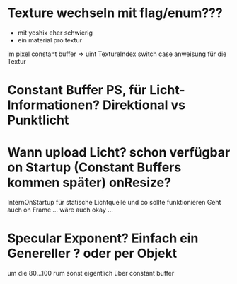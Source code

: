 # Texture wechseln mit flag/enum???

- mit yoshix eher schwierig
- ein material pro textur

im pixel constant buffer => uint TextureIndex
switch case anweisung für die Textur

# Constant Buffer PS, für Licht-Informationen? Direktional vs Punktlicht

# Wann upload Licht? schon verfügbar on Startup (Constant Buffers kommen später) onResize?

InternOnStartup für statische Lichtquelle und co sollte funktionieren
Geht auch on Frame ... wäre auch okay ...

# Specular Exponent? Einfach ein Genereller ? oder per Objekt

um die 80...100 rum
sonst eigentlich über constant buffer